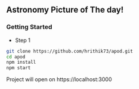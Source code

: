 ## Astronomy Picture of The day!

### Getting Started

- Step 1

```bash
git clone https://github.com/hrithik73/apod.git
cd apod
npm install
npm start
```

Project will open on https://localhost:3000
